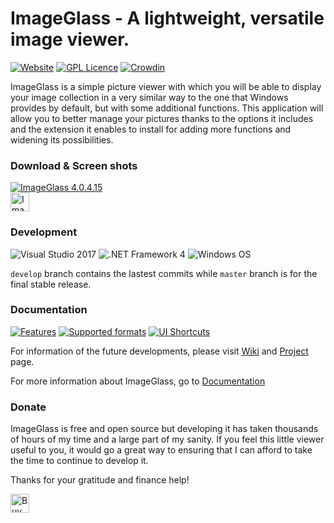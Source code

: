 ImageGlass - A lightweight, versatile image viewer.
===

[![Website](https://img.shields.io/badge/www-imageglass.org-0099BC.svg?maxAge=3600)](http://www.imageglass.org)
[![GPL Licence](https://img.shields.io/badge/license-GPLv3-green.svg?maxAge=3600)](https://github.com/d2phap/ImageGlass/blob/master/LICENSE)
[![Crowdin](https://d322cqt584bo4o.cloudfront.net/imageglass/localized.svg)](https://crowdin.com/project/imageglass)


ImageGlass is a simple picture viewer with which you will be able to display your image collection in a very similar way to the one that Windows provides by default, but with some additional functions. This application will allow you to better manage your pictures thanks to the options it includes and the extension it enables to install for adding more functions and widening its possibilities.


### Download & Screen shots

<a href="http://www.imageglass.org/download" target="_blank" title="View screen shoots">
<img src="http://imageglass.org/upload/photo/release/4.0_1.png" alt="ImageGlass 4.0.4.15">
</a><br/>

<a href="http://www.imageglass.org/download" target="_blank" title="Download the latest version">
<img src="https://img.shields.io/badge/Download-ImageGlass%204.0.4.15-orange.svg?maxAge=3600" height="30" alt="ImageGlass 4.0.4.15">
</a>



### Development
![Visual Studio 2017](https://img.shields.io/badge/IDE-Visual%20Studio%202017-964ad4.svg?maxAge=3600)
![.NET Framework 4](https://img.shields.io/badge/.NET-Framework%204-lightgrey.svg?maxAge=3600)
![Windows OS](https://img.shields.io/badge/OS-Windows%207+-00adef.svg?maxAge=3600)

```develop``` branch contains the lastest commits while ```master``` branch is for the final stable release.



### Documentation
[![Features](https://img.shields.io/badge/docs-Features-brightgreen.svg?maxAge=3600)](http://wwwimageglass.org/documentation/features)
[![Supported formats](https://img.shields.io/badge/docs-Supported%20Formats-brightgreen.svg?maxAge=3600)](http://www.imageglass.org/documentation/supported-formats)
[![UI Shortcuts](https://img.shields.io/badge/docs-UI%20Shortcuts-brightgreen.svg?maxAge=3600)](http://wwwimageglass.org/documentation/ui-shortcuts-reference)


For information of the future developments, please visit [Wiki](https://github.com/d2phap/ImageGlass/wiki) and [Project](https://github.com/d2phap/ImageGlass/projects) page. 

For more information about ImageGlass, go to [Documentation](http://www.imageglass.org/documentation)




### Donate
ImageGlass is free and open source but developing it has taken thousands of hours of my time and a large part of my sanity. If you feel this little viewer useful to you, it would go a great way to ensuring that I can afford to take the time to continue to develop it.

Thanks for your gratitude and finance help!

<a href="https://www.paypal.me/d2phap" target="_blank" title="Buy me a beer?">
<img src="https://img.shields.io/badge/PayPal-Donate%20$10%20-009be1.svg?maxAge=3600" height="30" alt="Buy me a beer?">
</a>
